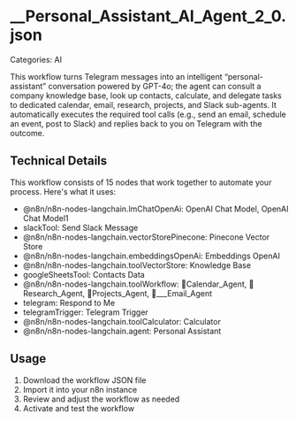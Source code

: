 # __Personal_Assistant_AI_Agent_2_0.json

Categories: AI

This workflow turns Telegram messages into an intelligent “personal-assistant” conversation powered by GPT-4o; the agent can consult a company knowledge base, look up contacts, calculate, and delegate tasks to dedicated calendar, email, research, projects, and Slack sub-agents. It automatically executes the required tool calls (e.g., send an email, schedule an event, post to Slack) and replies back to you on Telegram with the outcome.

## Technical Details

This workflow consists of 15 nodes that work together to automate your process. Here's what it uses:

- @n8n/n8n-nodes-langchain.lmChatOpenAi: OpenAI Chat Model, OpenAI Chat Model1
- slackTool: Send Slack Message
- @n8n/n8n-nodes-langchain.vectorStorePinecone: Pinecone Vector Store
- @n8n/n8n-nodes-langchain.embeddingsOpenAi: Embeddings OpenAI
- @n8n/n8n-nodes-langchain.toolVectorStore: Knowledge Base
- googleSheetsTool: Contacts Data
- @n8n/n8n-nodes-langchain.toolWorkflow: 🤖Calendar_Agent, 🤖Research_Agent, 🤖Projects_Agent, 🤖___Email_Agent
- telegram: Respond to Me
- telegramTrigger: Telegram Trigger
- @n8n/n8n-nodes-langchain.toolCalculator: Calculator
- @n8n/n8n-nodes-langchain.agent: Personal Assistant

## Usage

1. Download the workflow JSON file
2. Import it into your n8n instance
3. Review and adjust the workflow as needed
4. Activate and test the workflow

